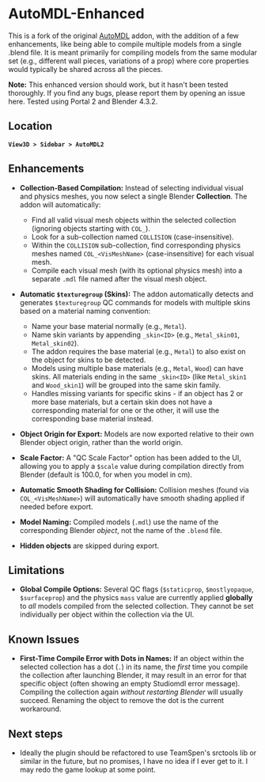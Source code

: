 # AutoMDL-Enhanced

This is a fork of the original [AutoMDL](https://github.com/NvC-DmN-CH/AutoMDL) addon, with the addition of a few enhancements, like being able to compile multiple models from a single .blend file. It is meant primarily for compiling models from the same modular set (e.g., different wall pieces, variations of a prop) where core properties would typically be shared across all the pieces.

**Note:** This enhanced version should work, but it hasn't been tested thoroughly. If you find any bugs, please report them by opening an issue here. Tested using Portal 2 and Blender 4.3.2.

## Location

**`View3D > Sidebar > AutoMDL2`**

## Enhancements

*   **Collection-Based Compilation:** Instead of selecting individual visual and physics meshes, you now select a single Blender **Collection**. The addon will automatically:
    *   Find all valid visual mesh objects within the selected collection (ignoring objects starting with `COL_`).
    *   Look for a sub-collection named `COLLISION` (case-insensitive).
    *   Within the `COLLISION` sub-collection, find corresponding physics meshes named `COL_<VisMeshName>` (case-insensitive) for each visual mesh.
    *   Compile each visual mesh (with its optional physics mesh) into a separate `.mdl` file named after the visual mesh object.
*   **Automatic `$texturegroup` (Skins):** The addon automatically detects and generates `$texturegroup` QC commands for models with multiple skins based on a material naming convention:
    *   Name your base material normally (e.g., `Metal`).
    *   Name skin variants by appending `_skin<ID>` (e.g., `Metal_skin01`, `Metal_skin02`).
    *   The addon requires the base material (e.g., `Metal`) to also exist on the object for skins to be detected.
    *   Models using multiple base materials (e.g., `Metal`, `Wood`) can have skins. All materials ending in the same `_skin<ID>` (like `Metal_skin1` and `Wood_skin1`) will be grouped into the same skin family.
    *   Handles missing variants for specific skins - if an object has 2 or more base materials, but a certain skin does not have a corresponding material for one or the other, it will use the corresponding base material instead.

*   **Object Origin for Export:** Models are now exported relative to their own Blender object origin, rather than the world origin.
*   **Scale Factor:** A "QC Scale Factor" option has been added to the UI, allowing you to apply a `$scale` value during compilation directly from Blender (default is 100.0, for when you model in cm).
*   **Automatic Smooth Shading for Collision:** Collision meshes (found via `COL_<VisMeshName>`) will automatically have smooth shading applied if needed before export.
*   **Model Naming:** Compiled models (`.mdl`) use the name of the corresponding Blender *object*, not the name of the `.blend` file.
*   **Hidden objects** are skipped during export.

## Limitations

*   **Global Compile Options:** Several QC flags (`$staticprop`, `$mostlyopaque`, `$surfaceprop`) and the physics `mass` value are currently applied **globally** to *all* models compiled from the selected collection. They cannot be set individually per object within the collection via the UI.

## Known Issues

*   **First-Time Compile Error with Dots in Names:** If an object within the selected collection has a dot (`.`) in its name, the *first* time you compile the collection after launching Blender, it may result in an error for that specific object (often showing an empty Studiomdl error message). Compiling the collection again *without restarting Blender* will usually succeed. Renaming the object to remove the dot is the current workaround.

## Next steps

* Ideally the plugin should be refactored to use TeamSpen's srctools lib or similar in the future, but no promises, I have no idea if I ever get to it. I may redo the game lookup at some point. 